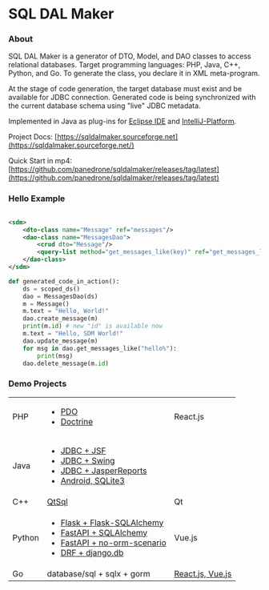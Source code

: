 # SQL DAL Maker

### About

SQL DAL Maker is a generator of DTO, Model, and DAO classes to access relational databases. Target
programming languages: PHP, Java, C++, Python, and Go. To generate the class, you declare it in XML meta-program.

At the stage of code generation, the target database must exist and be available for JDBC connection.
Generated code is being synchronized with the current database schema using "live" JDBC metadata.

Implemented in Java as plug-ins for [Eclipse IDE](http://marketplace.eclipse.org/content/sql-dal-maker) and
[IntelliJ-Platform](http://plugins.jetbrains.com/plugin/7092).

Project Docs: [https://sqldalmaker.sourceforge.net](https://sqldalmaker.sourceforge.net/)

Quick Start in
mp4: [https://github.com/panedrone/sqldalmaker/releases/tag/latest](https://github.com/panedrone/sqldalmaker/releases/tag/latest)

### Hello Example

```xml

<sdm>
    <dto-class name="Message" ref="messages"/>
    <dao-class name="MessagesDao">
        <crud dto="Message"/>
        <query-list method="get_messages_like(key)" ref="get_messages_like.sql"/>
    </dao-class>
</sdm>
```

```python
def generated_code_in_action():
    ds = scoped_ds()
    dao = MessagesDao(ds)
    m = Message()
    m.text = "Hello, World!"
    dao.create_message(m)
    print(m.id) # new "id" is available now
    m.text = "Hello, SDM World!"
    dao.update_message(m)
    for msg in dao.get_messages_like("hello%"):
        print(msg)
    dao.delete_message(m.id)
```

### Demo Projects

<table>
<tr>
    <td>
        PHP
    </td>
    <td>
      <ul>
        <li><a href="https://github.com/panedrone/sdm_demo_php_todolist">PDO</a></li>
        <li><a href="https://github.com/panedrone/sdm_demo_todolist_php_doctrine">Doctrine</a></li>
      </ul>
    </td>
    <td>
        React.js
    </td>
</tr>
<tr>
    <td>
        Java
    </td>
    <td>
      <ul>
        <li><a href="https://github.com/panedrone/sdm_demo_jsf_todolist">JDBC + JSF</a></li>
        <li><a href="https://github.com/panedrone/sdm_demo_java_jdbc_swing_thesaurus_sqlite3">JDBC + Swing</a></li>
        <li><a href="https://github.com/panedrone/sdm_demo_jasper_reports_northwindEF">JDBC + JasperReports</a></li>
        <li><a href="https://github.com/panedrone/sdm_demo_android_thesaurus">Android, SQLite3</a></li>
      </ul>
    </td>
    <td>
    </td>
</tr>
<tr>
    <td>
        C++
    </td>
    <td>
        <a href="https://github.com/panedrone/sdm_demo_qt6_thesaurus">QtSql</a>
    </td>
    <td>
        Qt
    </td>
</tr>
<tr>
    <td>
        Python
    </td>
    <td>
    <ul>
        <li><a href="https://github.com/panedrone/sdm_demo_todolist_flask_sqlalchemy">Flask + Flask-SQLAlchemy</a></li>
        <li><a href="https://github.com/panedrone/sdm_demo_todolist_fastapi_sqlalchemy">FastAPI + SQLAlchemy</a></li>
        <li><a href="https://github.com/panedrone/sdm_demo_fastapi_no_orm_scenario">FastAPI + no-orm-scenario</a></li>
        <li><a href="https://github.com/panedrone/sdm_demo_todolist_django">DRF + django.db</a></li>
    </ul>
    </td>
    <td>
        Vue.js
    </td>
</tr>
<tr>
    <td>
        Go
    </td>
    <td>
        database/sql + sqlx + gorm
    </td>
    <td>
        <a href="https://github.com/panedrone/sdm_todolist_go_react_vue_npm_sqlite3">React.js, Vue.js</a>        
    </td>
</tr>
</table>